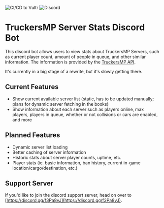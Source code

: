 ![CI/CD to Vultr](https://github.com/SDCore/TruckersMP-Server-Stats/workflows/CI/CD%20to%20Vultr/badge.svg?branch=production) ![Discord](https://img.shields.io/discord/664717517666910220?label=Discord%20Server)

# TruckersMP Server Stats Discord Bot

This discord bot allows users to view stats about TruckersMP Servers, such as current player count, amount of people in queue, and other similar information. The information is provided by the [TruckersMP API](https://stats.truckersmp.com/api).

It's currently in a big stage of a rewrite, but it's slowly getting there.

## Current Features

- Show current available server list (static, has to be updated manually; plans for dynamic server fetching in the books)
- Show information about each server such as players online, max players, players in queue, whether or not collisions or cars are enabled, and more

## Planned Features

- Dynamic server list loading
- Better caching of server information
- Historic stats about server player counts, uptime, etc.
- Player stats (ie. basic information, ban history, current in-game location/cargo/destination, etc.)

## Support Server

If you'd like to join the discord support server, head on over to [https://discord.gg/f3Pa8vJ](https://discord.gg/f3Pa8vJ).
